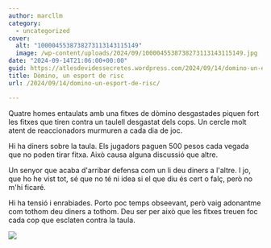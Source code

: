 ```yaml
---
author: marcllm
category:
  - uncategorized
cover:
  alt: "1000045538738273113143115149"
  image: /wp-content/uploads/2024/09/1000045538738273113143115149.jpg
date: "2024-09-14T21:06:00+00:00"
guid: https://atlesdevidessecretes.wordpress.com/2024/09/14/domino-un-esport-de-risc/
title: Dòmino, un esport de risc
url: /2024/09/14/domino-un-esport-de-risc/

---
```

Quatre homes entaulats amb una fitxes de dòmino desgastades piquen fort les fitxes que tiren contra un taulell desgastat dels cops. Un cercle molt atent de reaccionadors murmuren a cada dia de joc.

Hi ha diners sobre la taula. Els jugadors paguen 500 pesos cada vegada que no poden tirar fitxa. Això causa alguna discussió que altre.

Un senyor que acaba d'arribar defensa com un li deu diners a l'altre. I jo, que ho he vist tot, sé que no té ni idea si el que diu és cert o falç, però no m'hi ficaré.

Hi ha tensió i enrabiades. Porto poc temps obseevant, però vaig adonantme com tothom deu diners a tothom. Deu ser per això que les fitxes treuen foc cada cop que esclaten contra la taula.

![](/wp-content/uploads/2024/09/1000045538738273113143115149.jpg)
